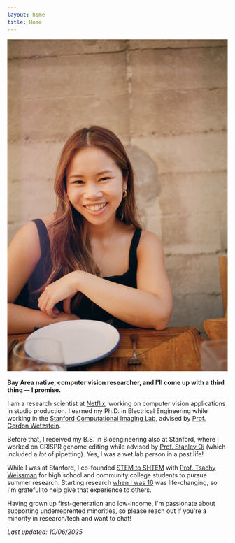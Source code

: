 ```yaml
---
layout: home
title: Home
---
```

![](assets/img/dp.png)

<b>Bay Area native, computer vision researcher, and I'll come up with a third thing -- I promise.</b>

I am a research scientist at [Netflix](https://research.netflix.com/), working on computer vision applications in studio production. I earned my Ph.D. in Electrical Engineering while working in the [Stanford Computational Imaging Lab](https://www.computationalimaging.org/), 
advised by [Prof. Gordon Wetzstein](https://stanford.edu/~gordonwz/). 

Before that, I received my B.S. in Bioengineering also at Stanford, where I worked on CRISPR genome editing while advised by [Prof. Stanley Qi](https://med.stanford.edu/qilab/home.html) (which included a *lot* of pipetting). Yes, I was a wet lab person in a past life!


While I was at Stanford, I co-founded [STEM to SHTEM](https://compression.stanford.edu/outreach/shtem-summer-internships-high-schoolers-and-community-college-students) with [Prof. Tsachy Weissman](https://web.stanford.edu/~tsachy/) for high school and community college students to pursue summer research. Starting research [when I was 16](https://simr.stanford.edu/) was life-changing, so I'm grateful to help give that experience to others.

Having grown up first-generation and low-income, I'm passionate about supporting underreprented minorities, so please reach out if you're a minority in research/tech and want to chat! 

*Last updated: 10/06/2025*
